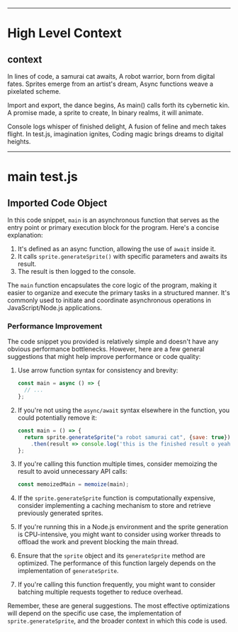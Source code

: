 

  ---
# High Level Context
## context
In lines of code, a samurai cat awaits,
A robot warrior, born from digital fates.
Sprites emerge from an artist's dream,
Async functions weave a pixelated scheme.

Import and export, the dance begins,
As main() calls forth its cybernetic kin.
A promise made, a sprite to create,
In binary realms, it will animate.

Console logs whisper of finished delight,
A fusion of feline and mech takes flight.
In test.js, imagination ignites,
Coding magic brings dreams to digital heights.

---
# main test.js
## Imported Code Object
In this code snippet, `main` is an asynchronous function that serves as the entry point or primary execution block for the program. Here's a concise explanation:

1. It's defined as an async function, allowing the use of `await` inside it.
2. It calls `sprite.generateSprite()` with specific parameters and awaits its result.
3. The result is then logged to the console.

The `main` function encapsulates the core logic of the program, making it easier to organize and execute the primary tasks in a structured manner. It's commonly used to initiate and coordinate asynchronous operations in JavaScript/Node.js applications.

### Performance Improvement

The code snippet you provided is relatively simple and doesn't have any obvious performance bottlenecks. However, here are a few general suggestions that might help improve performance or code quality:

1. Use arrow function syntax for consistency and brevity:
   ```javascript
   const main = async () => {
     // ...
   };
   ```

2. If you're not using the `async/await` syntax elsewhere in the function, you could potentially remove it:
   ```javascript
   const main = () => {
     return sprite.generateSprite("a robot samurai cat", {save: true})
       .then(result => console.log('this is the finished result o yeah', result));
   };
   ```

3. If you're calling this function multiple times, consider memoizing the result to avoid unnecessary API calls:
   ```javascript
   const memoizedMain = memoize(main);
   ```

4. If the `sprite.generateSprite` function is computationally expensive, consider implementing a caching mechanism to store and retrieve previously generated sprites.

5. If you're running this in a Node.js environment and the sprite generation is CPU-intensive, you might want to consider using worker threads to offload the work and prevent blocking the main thread.

6. Ensure that the `sprite` object and its `generateSprite` method are optimized. The performance of this function largely depends on the implementation of `generateSprite`.

7. If you're calling this function frequently, you might want to consider batching multiple requests together to reduce overhead.

Remember, these are general suggestions. The most effective optimizations will depend on the specific use case, the implementation of `sprite.generateSprite`, and the broader context in which this code is used.

  